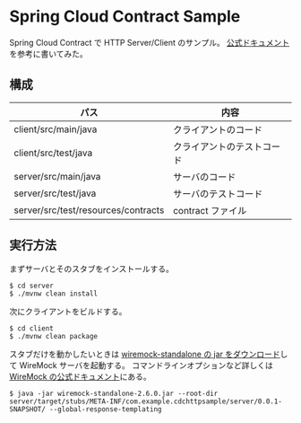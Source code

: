 # Spring Cloud Contract Sample

Spring Cloud Contract で HTTP Server/Client のサンプル。
[公式ドキュメント](http://cloud.spring.io/spring-cloud-contract/spring-cloud-contract.html)を参考に書いてみた。

## 構成

|パス|内容|
|----|----|
|client/src/main/java|クライアントのコード|
|client/src/test/java|クライアントのテストコード|
|server/src/main/java|サーバのコード|
|server/src/test/java|サーバのテストコード|
|server/src/test/resources/contracts|contract ファイル|

## 実行方法

まずサーバとそのスタブをインストールする。

```
$ cd server
$ ./mvnw clean install
```

次にクライアントをビルドする。

```
$ cd client
$ ./mvnw clean package
```

スタブだけを動かしたいときは [wiremock-standalone の jar をダウンロード](http://repo1.maven.org/maven2/com/github/tomakehurst/wiremock-standalone/)して WireMock サーバを起動する。
コマンドラインオプションなど詳しくは [WireMock の公式ドキュメント](http://wiremock.org/docs/running-standalone/)にある。

```
$ java -jar wiremock-standalone-2.6.0.jar --root-dir server/target/stubs/META-INF/com.example.cdchttpsample/server/0.0.1-SNAPSHOT/ --global-response-templating
```

